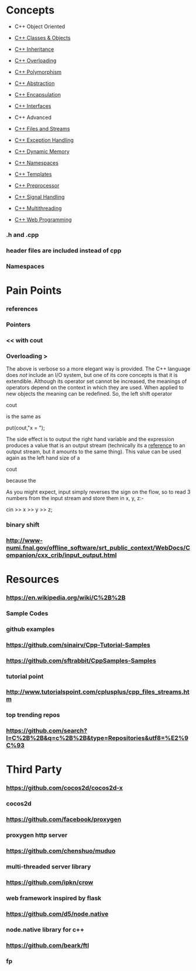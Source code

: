 # Concepts
*   C++ Object Oriented  

*   [C++ Classes & Objects](http://www.tutorialspoint.com/cplusplus/cpp_classes_objects.htm)
*   [C++ Inheritance](http://www.tutorialspoint.com/cplusplus/cpp_inheritance.htm)
*   [C++ Overloading](http://www.tutorialspoint.com/cplusplus/cpp_overloading.htm)
*   [C++ Polymorphism](http://www.tutorialspoint.com/cplusplus/cpp_polymorphism.htm)
*   [C++ Abstraction](http://www.tutorialspoint.com/cplusplus/cpp_data_abstraction.htm)
*   [C++ Encapsulation](http://www.tutorialspoint.com/cplusplus/cpp_data_encapsulation.htm)
*   [C++ Interfaces](http://www.tutorialspoint.com/cplusplus/cpp_interfaces.htm)

*   C++ Advanced
*   [C++ Files and Streams](http://www.tutorialspoint.com/cplusplus/cpp_files_streams.htm)
*   [C++ Exception Handling](http://www.tutorialspoint.com/cplusplus/cpp_exceptions_handling.htm)
*   [C++ Dynamic Memory](http://www.tutorialspoint.com/cplusplus/cpp_dynamic_memory.htm)
*   [C++ Namespaces](http://www.tutorialspoint.com/cplusplus/cpp_namespaces.htm)
*   [C++ Templates](http://www.tutorialspoint.com/cplusplus/cpp_templates.htm)
*   [C++ Preprocessor](http://www.tutorialspoint.com/cplusplus/cpp_preprocessor.htm)
*   [C++ Signal Handling](http://www.tutorialspoint.com/cplusplus/cpp_signal_handling.htm)
*   [C++ Multithreading](http://www.tutorialspoint.com/cplusplus/cpp_multithreading.htm)
*   [C++ Web Programming](http://www.tutorialspoint.com/cplusplus/cpp_web_programming.htm)
### .h and .cpp
### header files are included instead of cpp
### Namespaces
# Pain Points
### references 
### Pointers
### << with cout
### Overloading >

The above is verbose so a more elegant way is provided. The C++ language does _not_ include an I/O system, but one of its core concepts is that it is extendible. Although its operator set cannot be increased, the meanings of operators depend on the context in which they are used. When applied to new objects the meaning can be redefined. So, the left shift operator 

cout 

is the same as

put(cout,"x = ");


The side effect is to output the right hand variable and the expression produces a value that is an output stream (technically its a [reference](http://www-numi.fnal.gov/offline_software/srt_public_context/WebDocs/Companion/glossary/reference.html) to an output stream, but it amounts to the same thing). This value can be used again as the left hand size of a 

cout 

because the 

As you might expect, input simply reverses the sign on the flow, so to read 3 numbers from the input stream and store them in x, y, z:-

cin >> x >> y >> z;

### binary shift
### http://www-numi.fnal.gov/offline_software/srt_public_context/WebDocs/Companion/cxx_crib/input_output.html
# Resources
### https://en.wikipedia.org/wiki/C%2B%2B
### Sample Codes
### github examples
### https://github.com/sinairv/Cpp-Tutorial-Samples
### https://github.com/sftrabbit/CppSamples-Samples
### tutorial point 
### http://www.tutorialspoint.com/cplusplus/cpp_files_streams.htm
### top trending repos
### https://github.com/search?l=C%2B%2B&q=c%2B%2B&type=Repositories&utf8=%E2%9C%93
# Third Party
### https://github.com/cocos2d/cocos2d-x
### cocos2d
### https://github.com/facebook/proxygen
### proxygen http server
### https://github.com/chenshuo/muduo
### multi-threaded server library
### https://github.com/ipkn/crow
### web framework inspired by flask
### https://github.com/d5/node.native
### node.native library for c++
### https://github.com/beark/ftl
### fp
